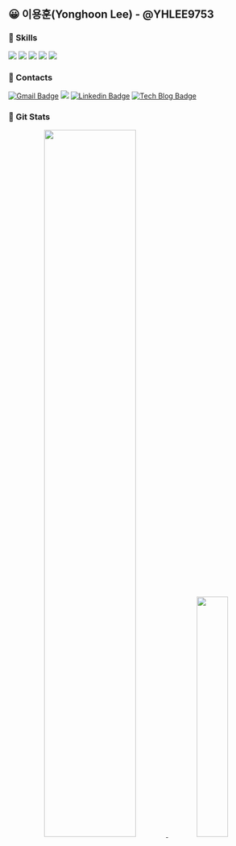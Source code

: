 ## 😀 이용훈(Yonghoon Lee) - @YHLEE9753

### 📌 Skills

<img src="https://img.shields.io/badge/Java-007396?style=flat-square&logo=Java&logoColor=white"/></a>
<img src="https://img.shields.io/badge/Spring-6DB33F?style=flat-square&logo=Spring&logoColor=white"/></a>
<img src="https://img.shields.io/badge/Mysql-4479A1?style=flat-square&logo=Mysql&logoColor=white"/></a>
<img src="https://img.shields.io/badge/AWS-232F3E?style=flat-square&logo=AmazonAWS&logoColor=white"/></a>
<img src="https://img.shields.io/badge/Docker-006eff?style=flat-square&logo=Docker&logoColor=white"/></a>

### 📌 Contacts
[![Gmail Badge](https://img.shields.io/badge/Gmail-d14836?style=flat-square&logo=Gmail&logoColor=white&link=mailto:dldydgns530@gmail.com)](mailto:dldydgns530@gmail.com)
<a href="https://yhlee9753.notion.site/d703f03557264930a1ae478f2d017422"><img src="https://img.shields.io/badge/Notion-000000?style=flat-square&logo=Notion&logoColor=white&link=https://www.notion.so/Sumi-Kim-d52948749d2d40e5b27c16e539099ade"/></a>
[![Linkedin Badge](https://img.shields.io/badge/-LinkedIn-blue?style=flat-square&logo=Linkedin&logoColor=white&link=https://www.linkedin.com/in/seong-yun-byeon-8183a8113/)](https://www.linkedin.com/in/yonghoon-lee-756793218/)
[![Tech Blog Badge](http://img.shields.io/badge/-Tech%20blog-black?style=flat-square&link=https://velog.io/@yhlee9753/)](https://velog.io/@yhlee9753/)


### 📌 Git Stats
<div align=center>
<a href="https://github.com/YHLEE9753">
  <img src="https://github-readme-stats.vercel.app/api?username=YHLEE9753" width="60%" />
</a>

<a href="https://github.com/anuraghazra/github-readme-stats">
  <img src="https://github-readme-stats.vercel.app/api/top-langs/?username=YHLEE9753&hide=Jupyter%20Notebook&layout=compact" width="35%" />
</a>
    

</div>
